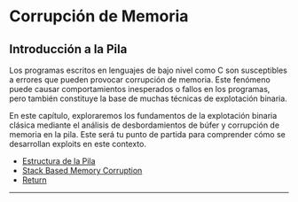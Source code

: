 # Corrupción de Memoria

## Introducción a la Pila

Los programas escritos en lenguajes de bajo nivel como C son susceptibles a errores que pueden provocar corrupción de memoria. Este fenómeno puede causar comportamientos inesperados o fallos en los programas, pero también constituye la base de muchas técnicas de explotación binaria.

En este capítulo, exploraremos los fundamentos de la explotación binaria clásica mediante el análisis de desbordamientos de búfer y corrupción de memoria en la pila. Este será tu punto de partida para comprender cómo se desarrollan exploits en este contexto.

- [Estructura de la Pila](./stack-frame.md)
- [Stack Based Memory Corruption](./stack-based-memory-corruption.md)
- [Return](./return.md)

---
